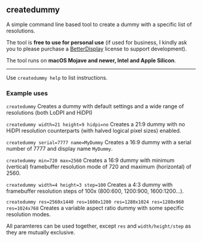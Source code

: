 ## createdummy

A simple command line based tool to create a dummy with a specific list of resolutions.

The tool is **free to use for personal use** (if used for business, I kindly ask you to please purchase a [BetterDisplay](https://github.com/waydabber/BetterDisplay) license to support development).

The tool runs on **macOS Mojave and newer, Intel and Apple Silicon**.

---

Use `createdummy help` to list instructions.

### Example uses

`createdummy`
Creates a dummy with default settings and a wide range of resolutions (both LoDPI and HiDPI)

`createdummy width=21 height=9 hidpi=no`
Creates a 21:9 dummy with no HiDPI resolution counterparts (with halved logical pixel sizes) enabled.

`createdummy serial=7777 name=MyDummy`
Creates a 16:9 dummy with a serial number of 7777 and display name `MyDummy`.

`createdummy min=720 max=2560`
Creates a 16:9 dummy with minimum (vertical) framebuffer resolution mode of 720 and maximum (horizontal) of 2560.

`createdummy width=4 height=3 step=100`
Creates a 4:3 dummy with framebuffer resolution steps of 100x (800:600, 1200:900, 1600:1200...).

`createdummy res=2560x1440 res=1600x1200 res=1280x1024 res=1280x960 res=1024x768`
Creates a variable aspect ratio dummy with some specific resolution modes.

All paramteres can be used together, except `res` and `width/height/step` as they are mutually exclusive.
